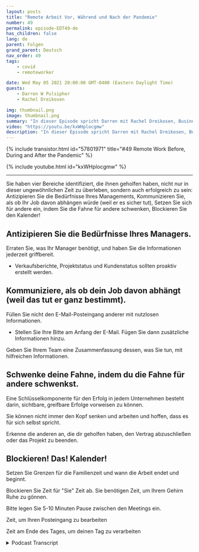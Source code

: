 ```yaml
---
layout: posts
title: "Remote Arbeit Vor, Während und Nach der Pandemie"
number: 49
permalink: episode-EDT49-de
has_children: false
lang: de
parent: Folgen
grand_parent: Deutsch
nav_order: 49
tags:
    - covid
    - remoteworker

date: Wed May 05 2021 20:00:00 GMT-0400 (Eastern Daylight Time)
guests:
    - Darren W Pulsipher
    - Rachel Dreikosen

img: thumbnail.png
image: thumbnail.png
summary: "In dieser Episode spricht Darren mit Rachel Dreikosen, Business Development Manager im öffentlichen Sektor bei Intel, darüber, wie COVID-19 ihr Work-Life-Balance beeinflusst hat und warum sie einen Blog gestartet hat, um anderen weiblichen technischen Vertriebsprofis zu helfen."
video: "https://youtu.be/kxWHplocgmw"
description: "In dieser Episode spricht Darren mit Rachel Dreikosen, Business Development Manager im öffentlichen Sektor bei Intel, darüber, wie COVID-19 ihr Work-Life-Balance beeinflusst hat und warum sie einen Blog gestartet hat, um anderen weiblichen technischen Vertriebsprofis zu helfen."
---
```


<div>
{% include transistor.html id="57801971" title="#49 Remote Work Before, During and After the Pandemic" %}

{% include youtube.html id="kxWHplocgmw" %}
</div>

---

Sie haben vier Bereiche identifiziert, die ihnen geholfen haben, nicht nur in dieser ungewöhnlichen Zeit zu überleben, sondern auch erfolgreich zu sein: Antizipieren Sie die Bedürfnisse Ihres Managements, Kommunizieren Sie, als ob Ihr Job davon abhängen würde (weil er es sicher tut), Setzen Sie sich für andere ein, indem Sie die Fahne für andere schwenken, Blockieren Sie den Kalender!

## Antizipieren Sie die Bedürfnisse Ihres Managers.

Erraten Sie, was Ihr Manager benötigt, und haben Sie die Informationen jederzeit griffbereit.

* Verkaufsberichte, Projektstatus und Kundenstatus sollten proaktiv erstellt werden.

## Kommuniziere, als ob dein Job davon abhängt (weil das tut er ganz bestimmt).

Füllen Sie nicht den E-Mail-Posteingang anderer mit nutzlosen Informationen.

* Stellen Sie Ihre Bitte am Anfang der E-Mail. Fügen Sie dann zusätzliche Informationen hinzu.

Geben Sie Ihrem Team eine Zusammenfassung dessen, was Sie tun, mit hilfreichen Informationen.

## Schwenke deine Fahne, indem du die Fahne für andere schwenkst.

Eine Schlüsselkomponente für den Erfolg in jedem Unternehmen besteht darin, sichtbare, greifbare Erfolge vorweisen zu können.

Sie können nicht immer den Kopf senken und arbeiten und hoffen, dass es für sich selbst spricht.

Erkenne die anderen an, die dir geholfen haben, den Vertrag abzuschließen oder das Projekt zu beenden.

## Blockieren! Das! Kalender!

Setzen Sie Grenzen für die Familienzeit und wann die Arbeit endet und beginnt.

Blockieren Sie Zeit für "Sie" Zeit ab. Sie benötigen Zeit, um Ihrem Gehirn Ruhe zu gönnen.

Bitte legen Sie 5-10 Minuten Pause zwischen den Meetings ein.

Zeit, um Ihren Posteingang zu bearbeiten

Zeit am Ende des Tages, um deinen Tag zu verarbeiten



<details>
<summary> Podcast Transcript </summary>

<p></p>

</details>
